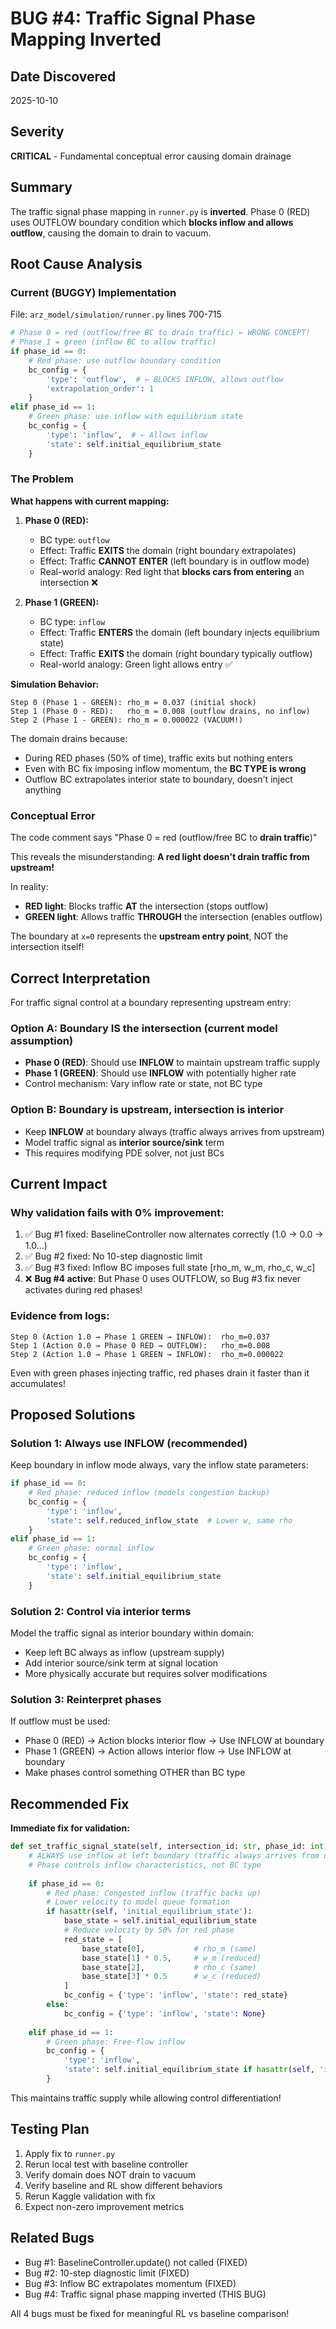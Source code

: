 # BUG #4: Traffic Signal Phase Mapping Inverted

## Date Discovered
2025-10-10

## Severity
**CRITICAL** - Fundamental conceptual error causing domain drainage

## Summary
The traffic signal phase mapping in `runner.py` is **inverted**. Phase 0 (RED) uses OUTFLOW boundary condition which **blocks inflow and allows outflow**, causing the domain to drain to vacuum.

## Root Cause Analysis

### Current (BUGGY) Implementation
File: `arz_model/simulation/runner.py` lines 700-715

```python
# Phase 0 = red (outflow/free BC to drain traffic) ← WRONG CONCEPT!
# Phase 1 = green (inflow BC to allow traffic)
if phase_id == 0:
    # Red phase: use outflow boundary condition
    bc_config = {
        'type': 'outflow',  # ← BLOCKS INFLOW, allows outflow
        'extrapolation_order': 1
    }
elif phase_id == 1:
    # Green phase: use inflow with equilibrium state
    bc_config = {
        'type': 'inflow',  # ← Allows inflow
        'state': self.initial_equilibrium_state
    }
```

### The Problem

**What happens with current mapping:**

1. **Phase 0 (RED):**
   - BC type: `outflow`
   - Effect: Traffic **EXITS** the domain (right boundary extrapolates)
   - Effect: Traffic **CANNOT ENTER** (left boundary is in outflow mode)
   - Real-world analogy: Red light that **blocks cars from entering** an intersection ❌

2. **Phase 1 (GREEN):**
   - BC type: `inflow`  
   - Effect: Traffic **ENTERS** the domain (left boundary injects equilibrium state)
   - Effect: Traffic **EXITS** the domain (right boundary typically outflow)
   - Real-world analogy: Green light allows entry ✅

**Simulation Behavior:**
```
Step 0 (Phase 1 - GREEN): rho_m = 0.037 (initial shock)
Step 1 (Phase 0 - RED):   rho_m = 0.008 (outflow drains, no inflow)
Step 2 (Phase 1 - GREEN): rho_m = 0.000022 (VACUUM!)
```

The domain drains because:
- During RED phases (50% of time), traffic exits but nothing enters
- Even with BC fix imposing inflow momentum, the **BC TYPE is wrong**
- Outflow BC extrapolates interior state to boundary, doesn't inject anything

### Conceptual Error

The code comment says "Phase 0 = red (outflow/free BC to **drain traffic**)"

This reveals the misunderstanding: **A red light doesn't drain traffic from upstream!**

In reality:
- **RED light**: Blocks traffic **AT** the intersection (stops outflow)
- **GREEN light**: Allows traffic **THROUGH** the intersection (enables outflow)

The boundary at `x=0` represents the **upstream entry point**, NOT the intersection itself!

## Correct Interpretation

For traffic signal control at a boundary representing upstream entry:

### Option A: Boundary IS the intersection (current model assumption)
- **Phase 0 (RED)**: Should use **INFLOW** to maintain upstream traffic supply
- **Phase 1 (GREEN)**: Should use **INFLOW** with potentially higher rate
- Control mechanism: Vary inflow rate or state, not BC type

### Option B: Boundary is upstream, intersection is interior
- Keep **INFLOW** at boundary always (traffic always arrives from upstream)
- Model traffic signal as **interior source/sink** term
- This requires modifying PDE solver, not just BCs

## Current Impact

### Why validation fails with 0% improvement:
1. ✅ Bug #1 fixed: BaselineController now alternates correctly (1.0 → 0.0 → 1.0...)
2. ✅ Bug #2 fixed: No 10-step diagnostic limit
3. ✅ Bug #3 fixed: Inflow BC imposes full state [rho_m, w_m, rho_c, w_c]
4. ❌ **Bug #4 active**: But Phase 0 uses OUTFLOW, so Bug #3 fix never activates during red phases!

### Evidence from logs:
```
Step 0 (Action 1.0 → Phase 1 GREEN → INFLOW):  rho_m=0.037
Step 1 (Action 0.0 → Phase 0 RED → OUTFLOW):   rho_m=0.008
Step 2 (Action 1.0 → Phase 1 GREEN → INFLOW):  rho_m=0.000022
```

Even with green phases injecting traffic, red phases drain it faster than it accumulates!

## Proposed Solutions

### Solution 1: Always use INFLOW (recommended)
Keep boundary in inflow mode always, vary the inflow state parameters:

```python
if phase_id == 0:
    # Red phase: reduced inflow (models congestion backup)
    bc_config = {
        'type': 'inflow',
        'state': self.reduced_inflow_state  # Lower w, same rho
    }
elif phase_id == 1:
    # Green phase: normal inflow
    bc_config = {
        'type': 'inflow',
        'state': self.initial_equilibrium_state
    }
```

### Solution 2: Control via interior terms
Model the traffic signal as interior boundary within domain:
- Keep left BC always as inflow (upstream supply)
- Add interior source/sink term at signal location
- More physically accurate but requires solver modifications

### Solution 3: Reinterpret phases
If outflow must be used:
- Phase 0 (RED) → Action blocks interior flow → Use INFLOW at boundary  
- Phase 1 (GREEN) → Action allows interior flow → Use INFLOW at boundary
- Make phases control something OTHER than BC type

## Recommended Fix

**Immediate fix for validation:**

```python
def set_traffic_signal_state(self, intersection_id: str, phase_id: int) -> None:
    # ALWAYS use inflow at left boundary (traffic always arrives from upstream)
    # Phase controls inflow characteristics, not BC type
    
    if phase_id == 0:
        # Red phase: Congested inflow (traffic backs up)
        # Lower velocity to model queue formation
        if hasattr(self, 'initial_equilibrium_state'):
            base_state = self.initial_equilibrium_state
            # Reduce velocity by 50% for red phase
            red_state = [
                base_state[0],           # rho_m (same)
                base_state[1] * 0.5,     # w_m (reduced)
                base_state[2],           # rho_c (same)
                base_state[3] * 0.5      # w_c (reduced)
            ]
            bc_config = {'type': 'inflow', 'state': red_state}
        else:
            bc_config = {'type': 'inflow', 'state': None}
    
    elif phase_id == 1:
        # Green phase: Free-flow inflow
        bc_config = {
            'type': 'inflow',
            'state': self.initial_equilibrium_state if hasattr(self, 'initial_equilibrium_state') else None
        }
```

This maintains traffic supply while allowing control differentiation!

## Testing Plan

1. Apply fix to `runner.py`
2. Rerun local test with baseline controller
3. Verify domain does NOT drain to vacuum
4. Verify baseline and RL show different behaviors
5. Rerun Kaggle validation with fix
6. Expect non-zero improvement metrics

## Related Bugs
- Bug #1: BaselineController.update() not called (FIXED)
- Bug #2: 10-step diagnostic limit (FIXED)
- Bug #3: Inflow BC extrapolates momentum (FIXED)
- Bug #4: Traffic signal phase mapping inverted (THIS BUG)

All 4 bugs must be fixed for meaningful RL vs baseline comparison!
